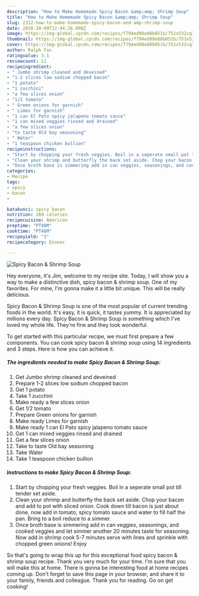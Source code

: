 ```yaml
---
description: "How to Make Homemade Spicy Bacon &amp;amp; Shrimp Soup"
title: "How to Make Homemade Spicy Bacon &amp;amp; Shrimp Soup"
slug: 2312-how-to-make-homemade-spicy-bacon-and-amp-shrimp-soup
date: 2020-10-09T22:44:26.098Z
image: https://img-global.cpcdn.com/recipes/f794ed98e88b051b/751x532cq70/spicy-bacon-shrimp-soup-recipe-main-photo.jpg
thumbnail: https://img-global.cpcdn.com/recipes/f794ed98e88b051b/751x532cq70/spicy-bacon-shrimp-soup-recipe-main-photo.jpg
cover: https://img-global.cpcdn.com/recipes/f794ed98e88b051b/751x532cq70/spicy-bacon-shrimp-soup-recipe-main-photo.jpg
author: Ralph Fox
ratingvalue: 3.1
reviewcount: 11
recipeingredient:
- " Jumbo shrimp cleaned and deveined"
- "1-2 slices low sodium chopped bacon"
- "1 potato"
- "1 zucchini"
- "a few slices onion"
- "1/2 tomato"
- " Green onions for garnish"
- " Limes for garnish"
- "1 can El Pato spicy jalapeno tomato sauce"
- "1 can mixed veggies rinsed and drained"
- "a few slices onion"
- "to taste Old bay seasoning"
- " Water"
- "1 teaspoon chicken bullion"
recipeinstructions:
- "Start by chopping your fresh veggies. Boil in a seperate small pot till tender set aside."
- "Clean your shrimp and butterfly the back set aside. Chop your bacon and add to pot with sliced onion. Cook down till bacon is just about done, now add in tomato, spicy tomato sauce and water to fill half the pan. Bring to a boil reduce to a simmer."
- "Once broth base is simmering add in can veggies, seasonings, and cooked veggies and let simmer another 20 minutes taste for seasoning. Now add in shrimp cook 5-7 minutes serve with lines and sprinkle with chopped green onions! Enjoy"
categories:
- Recipe
tags:
- spicy
- bacon
- 

katakunci: spicy bacon  
nutrition: 269 calories
recipecuisine: American
preptime: "PT40M"
cooktime: "PT48M"
recipeyield: "2"
recipecategory: Dinner

---
```



![Spicy Bacon &amp; Shrimp Soup](https://img-global.cpcdn.com/recipes/f794ed98e88b051b/751x532cq70/spicy-bacon-shrimp-soup-recipe-main-photo.jpg)

Hey everyone, it's Jim, welcome to my recipe site. Today, I will show you a way to make a distinctive dish, spicy bacon &amp; shrimp soup. One of my favorites. For mine, I'm gonna make it a little bit unique. This will be really delicious.



Spicy Bacon &amp; Shrimp Soup is one of the most popular of current trending foods in the world. It's easy, it is quick, it tastes yummy. It is appreciated by millions every day. Spicy Bacon &amp; Shrimp Soup is something which I've loved my whole life. They're fine and they look wonderful.


To get started with this particular recipe, we must first prepare a few components. You can cook spicy bacon &amp; shrimp soup using 14 ingredients and 3 steps. Here is how you can achieve it.

<!--inarticleads1-->

##### The ingredients needed to make Spicy Bacon &amp; Shrimp Soup:

1. Get  Jumbo shrimp cleaned and deveined
1. Prepare 1-2 slices low sodium chopped bacon
1. Get 1 potato
1. Take 1 zucchini
1. Make ready a few slices onion
1. Get 1/2 tomato
1. Prepare  Green onions for garnish
1. Make ready  Limes for garnish
1. Make ready 1 can El Pato spicy jalapeno tomato sauce
1. Get 1 can mixed veggies rinsed and drained
1. Get a few slices onion
1. Take to taste Old bay seasoning
1. Take  Water
1. Take 1 teaspoon chicken bullion




<!--inarticleads2-->

##### Instructions to make Spicy Bacon &amp; Shrimp Soup:

1. Start by chopping your fresh veggies. Boil in a seperate small pot till tender set aside.
1. Clean your shrimp and butterfly the back set aside. Chop your bacon and add to pot with sliced onion. Cook down till bacon is just about done, now add in tomato, spicy tomato sauce and water to fill half the pan. Bring to a boil reduce to a simmer.
1. Once broth base is simmering add in can veggies, seasonings, and cooked veggies and let simmer another 20 minutes taste for seasoning. Now add in shrimp cook 5-7 minutes serve with lines and sprinkle with chopped green onions! Enjoy




So that's going to wrap this up for this exceptional food spicy bacon &amp; shrimp soup recipe. Thank you very much for your time. I'm sure that you will make this at home. There is gonna be interesting food at home recipes coming up. Don't forget to save this page in your browser, and share it to your family, friends and colleague. Thank you for reading. Go on get cooking!
